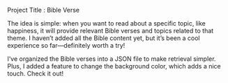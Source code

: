 
Project Title : Bible Verse 

The idea is simple: when you want to read about a specific topic, like happiness, 
it will provide relevant Bible verses and topics related to that theme.
I haven’t added all the Bible content yet,
but it’s been a cool experience so far—definitely worth a try!

I’ve organized the Bible verses into a JSON file to make retrieval simpler.
Plus, I added a feature to change the background color, which adds a nice touch. 
Check it out!

